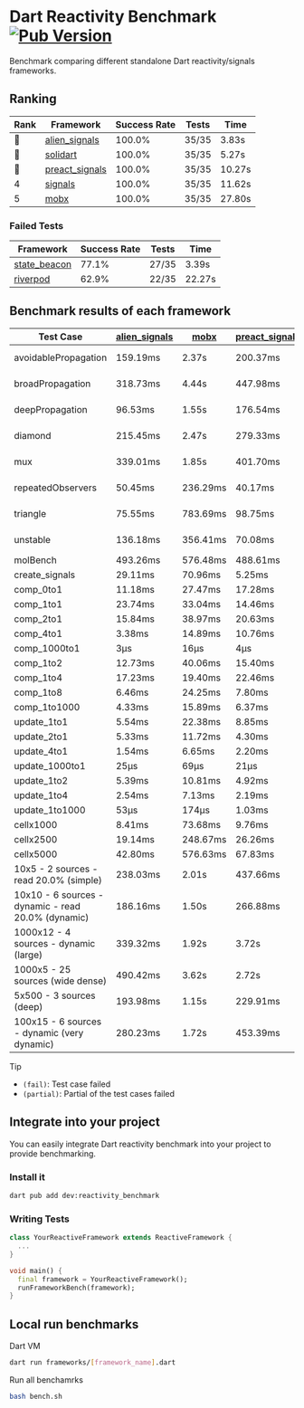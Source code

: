 # Dart Reactivity Benchmark [![Pub Version](https://img.shields.io/pub/v/reactivity_benchmark)](https://pub.dev/packages/reactivity_benchmark)

Benchmark comparing different standalone Dart reactivity/signals frameworks.

## Ranking

<!-- ranking start -->
| Rank | Framework | Success Rate | Tests | Time |
|------|-----------|--------------|-------|------|
| 🥇 | [alien_signals](https://github.com/medz/alien-signals-dart) | 100.0% | 35/35 | 3.83s |
| 🥈 | [solidart](https://github.com/nank1ro/solidart) | 100.0% | 35/35 | 5.27s |
| 🥉 | [preact_signals](https://pub.dev/packages/preact_signals) | 100.0% | 35/35 | 10.27s |
| 4 | [signals](https://github.com/rodydavis/signals.dart) | 100.0% | 35/35 | 11.62s |
| 5 | [mobx](https://github.com/mobxjs/mobx.dart) | 100.0% | 35/35 | 27.80s |

<!-- ranking end -->

### **Failed Tests**

<!-- fail start -->
| Framework | Success Rate | Tests | Time |
|-----------|--------------|-------|------|
| [state_beacon](https://github.com/jinyus/dart_beacon) | 77.1% | 27/35 | 3.39s |
| [riverpod](https://github.com/rrousselGit/riverpod) | 62.9% | 22/35 | 22.27s |

<!-- fail end -->

## Benchmark results of each framework

<!-- test-case start -->
| Test Case | [alien_signals](https://github.com/medz/alien-signals-dart) | [mobx](https://github.com/mobxjs/mobx.dart) | [preact_signals](https://pub.dev/packages/preact_signals) | [riverpod](https://github.com/rrousselGit/riverpod) | [signals](https://github.com/rodydavis/signals.dart) | [solidart](https://github.com/nank1ro/solidart) | [state_beacon](https://github.com/jinyus/dart_beacon) |
|---|---|---|---|---|---|---|---|
| avoidablePropagation | 159.19ms | 2.37s | 200.37ms | 1.42s | 209.32ms | 275.38ms | 148.66ms (fail) |
| broadPropagation | 318.73ms | 4.44s | 447.98ms | 83.36ms (fail) | 465.61ms | 452.56ms | 6.15ms (fail) |
| deepPropagation | 96.53ms | 1.55s | 176.54ms | 1.98s (fail) | 174.84ms | 145.68ms | 147.93ms (fail) |
| diamond | 215.45ms | 2.47s | 279.33ms | 2.67s (fail) | 278.85ms | 318.73ms | 187.68ms (fail) |
| mux | 339.01ms | 1.85s | 401.70ms | 572.74ms (fail) | 448.16ms | 405.65ms | 193.77ms (fail) |
| repeatedObservers | 50.45ms | 236.29ms | 40.17ms | 400.51ms (fail) | 44.73ms | 90.47ms | 54.92ms (fail) |
| triangle | 75.55ms | 783.69ms | 98.75ms | 870.80ms (fail) | 101.08ms | 96.48ms | 81.73ms (fail) |
| unstable | 136.18ms | 356.41ms | 70.08ms | 614.93ms (fail) | 79.40ms | 173.06ms | 336.60ms (fail) |
| molBench | 493.26ms | 576.48ms | 488.61ms | 13.22ms | 486.14ms | 489.95ms | 981μs |
| create_signals | 29.11ms | 70.96ms | 5.25ms | 25.17ms | 25.54ms | 95.41ms | 59.34ms |
| comp_0to1 | 11.18ms | 27.47ms | 17.28ms | 14.52ms | 11.04ms | 33.24ms | 52.99ms |
| comp_1to1 | 23.74ms | 33.04ms | 14.46ms | 26.99ms | 29.00ms | 31.07ms | 55.48ms |
| comp_2to1 | 15.84ms | 38.97ms | 20.63ms | 29.22ms | 9.64ms | 26.06ms | 36.33ms |
| comp_4to1 | 3.38ms | 14.89ms | 10.76ms | 10.14ms | 2.04ms | 4.43ms | 16.45ms |
| comp_1000to1 | 3μs | 16μs | 4μs | 6μs | 4μs | 14μs | 41μs |
| comp_1to2 | 12.73ms | 40.06ms | 15.40ms | 13.61ms | 23.29ms | 34.99ms | 45.43ms |
| comp_1to4 | 17.23ms | 19.40ms | 22.46ms | 23.92ms | 9.47ms | 19.97ms | 43.65ms |
| comp_1to8 | 6.46ms | 24.25ms | 7.80ms | 6.76ms | 9.43ms | 21.82ms | 43.40ms |
| comp_1to1000 | 4.33ms | 15.89ms | 6.37ms | 5.72ms | 7.22ms | 14.65ms | 38.57ms |
| update_1to1 | 5.54ms | 22.38ms | 8.85ms | 95.48ms | 9.03ms | 16.31ms | 5.67ms |
| update_2to1 | 5.33ms | 11.72ms | 4.30ms | 45.24ms | 4.62ms | 8.24ms | 2.86ms |
| update_4to1 | 1.54ms | 6.65ms | 2.20ms | 22.14ms | 2.26ms | 4.11ms | 1.47ms |
| update_1000to1 | 25μs | 69μs | 21μs | 199μs | 22μs | 41μs | 15μs |
| update_1to2 | 5.39ms | 10.81ms | 4.92ms | 46.38ms | 4.49ms | 8.27ms | 2.88ms |
| update_1to4 | 2.54ms | 7.13ms | 2.19ms | 23.18ms | 2.25ms | 4.06ms | 1.47ms |
| update_1to1000 | 53μs | 174μs | 1.03ms | 101μs | 48μs | 145μs | 375μs |
| cellx1000 | 8.41ms | 73.68ms | 9.76ms | N/A | 9.54ms | 11.31ms | 5.69ms |
| cellx2500 | 19.14ms | 248.67ms | 26.26ms | N/A | 30.92ms | 26.23ms | 22.19ms |
| cellx5000 | 42.80ms | 576.63ms | 67.83ms | N/A | 57.51ms | 63.08ms | 61.16ms |
| 10x5 - 2 sources - read 20.0% (simple) | 238.03ms | 2.01s | 437.66ms | 2.17s | 520.19ms | 336.11ms | 237.14ms |
| 10x10 - 6 sources - dynamic - read 20.0% (dynamic) | 186.16ms | 1.50s | 266.88ms | 1.44s (partial) | 280.24ms | 224.64ms | 197.86ms |
| 1000x12 - 4 sources - dynamic (large) | 339.32ms | 1.92s | 3.72s | 2.48s (partial) | 4.01s | 461.77ms | 338.69ms |
| 1000x5 - 25 sources (wide dense) | 490.42ms | 3.62s | 2.72s | 4.03s | 3.56s | 814.19ms | 499.58ms |
| 5x500 - 3 sources (deep) | 193.98ms | 1.15s | 229.91ms | 1.35s | 226.73ms | 228.71ms | 205.65ms |
| 100x15 - 6 sources - dynamic (very dynamic) | 280.23ms | 1.72s | 453.39ms | 1.78s (partial) | 478.54ms | 336.18ms | 259.51ms |

<!-- test-case end -->

> [!TIP]
> - `(fail)`: Test case failed
> - `(partial)`: Partial of the test cases failed

## Integrate into your project

You can easily integrate Dart reactivity benchmark into your project to provide benchmarking.

### Install it

```bash
dart pub add dev:reactivity_benchmark
```

### Writing Tests

```dart
class YourReactiveFramework extends ReactiveFramework {
  ...
}

void main() {
  final framework = YourReactiveFramework();
  runFrameworkBench(framework);
}
```

## Local run benchmarks

Dart VM
```bash
dart run frameworks/[framework_name].dart
```

Run all benchamrks
```bash
bash bench.sh
```
